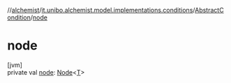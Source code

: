 //[alchemist](../../../index.md)/[it.unibo.alchemist.model.implementations.conditions](../index.md)/[AbstractCondition](index.md)/[node](node.md)

# node

[jvm]\
private val [node](node.md): [Node](../../it.unibo.alchemist.model.interfaces/-node/index.md)<[T](../../it.unibo.alchemist/-supported-incarnations/get.md)>
